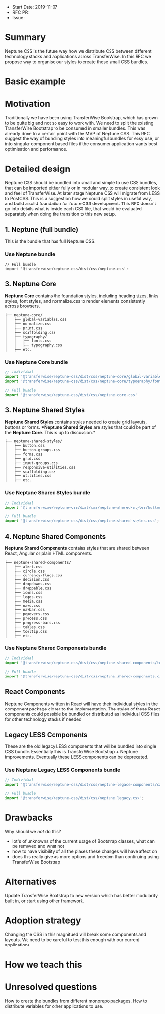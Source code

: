 - Start Date: 2019-11-07
- RFC PR:
- Issue:

# Summary

Neptune CSS is the future way how we distribute CSS between different technology stacks and applications across TransferWise. In this RFC we propose way to organise our styles to create these small CSS bundles.

# Basic example

# Motivation

Traditionally we have been using TransferWise Bootstrap, which has grown to be quite big and not so easy to work with. We need to split the existing TransferWise Bootstrap to be consumed in smaller bundles. This was already done to a certain point with the MVP of Neptune CSS. This RFC suggest the way of bundling styles into meaningful bundles for easy use, or into singular component based files if the consumer application wants best optimisation and performance.

# Detailed design

Neptune CSS should be bundled into small and simple to use CSS bundles, that can be imported either fully or in modular way, to create consistent look and feel of TransferWise. At later stage Neptune CSS will migrate from LESS to PostCSS. This is a suggestion how we could split styles in useful way, and build a solid foundation for future CSS development. This RFC doesn't go into details what is inside each CSS file, that would be evaluated separately when doing the transition to this new setup.

## 1. Neptune (full bundle)

This is the bundle that has full Neptune CSS.

### Use Neptune bundle

```
// Full bundle
import '@transferwise/neptune-css/dist/css/neptune.css';
```

## 3. Neptune Core

**Neptune Core** contains the foundation styles, including heading sizes, links styles, font styles, and normalize.css to render elements consistently across browsers.

```
├── neptune-core/
│   ├── global-variables.css
│   ├── normalize.css
│   ├── print.css
│   ├── scaffolding.css
│   ├── typography/
│   │   ├── fonts.css
│   │   ├── typography.css
│   ├── etc.
```

### Use Neptune Core bundle

```js
// Individual
import '@transferwise/neptune-css/dist/css/neptune-core/global-variables.css';
import '@transferwise/neptune-css/dist/css/neptune-core/typography/fonts.css';

// Full bundle
import '@transferwise/neptune-css/dist/css/neptune.core.css';
```

## 3. Neptune Shared Styles

**Neptune Shared Styles** contains styles needed to create grid layouts, buttons or forms. **\*Neptune Shared Styles** are styles that could be part of the **Neptune Core**. This is up to discussion.\*

```
├── neptune-shared-styles/
│   ├── button.css
│   ├── button-groups.css
│   ├── forms.css
│   ├── grid.css
│   ├── input-groups.css
│   ├── responsive-utilities.css
│   ├── scaffolding.css
│   ├── utilities.css
│   ├── etc.
```

### Use Neptune Shared Styles bundle

```js
// Individual
import '@transferwise/neptune-css/dist/css/neptune-shared-styles/button.css';

// Full bundle
import '@transferwise/neptune-css/dist/css/neptune.shared-styles.css';
```

## 4. Neptune Shared Components

**Neptune Shared Components** contains styles that are shared between React, Angular or plain HTML components.

```
├── neptune-shared-components/
│   ├── alert.css
│   ├── circle.css
│   ├── currency-flags.css
│   ├── decision.css
│   ├── dropdowns.css
│   ├── droppable.css
│   ├── icons.css
│   ├── logos.css
│   ├── media.css
│   ├── navs.css
│   ├── navbar.css
│   ├── popovers.css
│   ├── process.css
│   ├── progress-bars.css
│   ├── tables.css
│   ├── tooltip.css
│   ├── etc.
```

### Use Neptune Shared Components bundle

```js
// Individual
import '@transferwise/neptune-css/dist/css/neptune-shared-components/tooltip.css';

// Full bundle
import '@transferwise/neptune-css/dist/css/neptune.shared-components.css';
```

## React Components

Neptune Components written in React will have their individual styles in the component package closer to the implementation. The styles of these React components could possible be bundled or distributed as individual CSS files for other technology stacks if needed.

## Legacy LESS Components

These are the old legacy LESS components that will be bundled into single CSS bundle. Essentially this is TransferWise Bootstrap + Neptune improvements. Eventually these LESS components can be deprecated.

### Use Neptune Legacy LESS Components bundle

```js
// Individual
import '@transferwise/neptune-css/dist/css/neptune-legace-components/carousel.css';

// Full bundle
import '@transferwise/neptune-css/dist/css/neptune.legacy.css';
```

# Drawbacks

Why should we _not_ do this?

- lot's of unknowns of the current usage of Bootstrap classes, what can be removed and what not
- how to have visibility of all the places these changes will have affect on
- does this really give as more options and freedom than continuing using TransferWise Bootstrap

# Alternatives

Update TransferWise Bootstrap to new version which has better modularity built in, or start using other framework.

# Adoption strategy

Changing the CSS in this magnitued will break some components and layouts. We need to be careful to test this enough with our current applications.

# How we teach this

# Unresolved questions

How to create the bundles from different monorepo packages. How to distribute variables for other applications to use.
